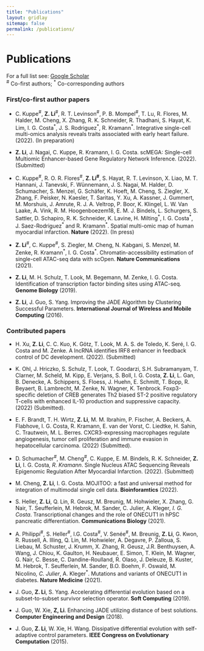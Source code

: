 ```yaml
---
title: "Publications"
layout: gridlay
sitemap: false
permalink: /publications/
---
```


# Publications

For a full list see: [Google Scholar](https://scholar.google.de/citations?user=xG5HYekAAAAJ&hl=en)  
<sup>\#</sup> Co-first authors; <sup>\*</sup> Co-corresponding authors

### First/co-first author papers

* C. Kuppe<sup>\#</sup>, **Z. Li**<sup>\#</sup>, R. T. Levinson<sup>\#</sup>, P. B. Mompel<sup>\#</sup>, T. Lu, R. Flores, M. Halder, M. Cheng, X. Zhang, R. K. Schneider, R. Thadhani, S. Hayat, K. Lim, I. G. Costa<sup>\*</sup>, J. S. Rodriguez<sup>\*</sup>, R. Kramann<sup>\*</sup>.
Integrative single-cell multi-omics analysis reveals traits associated with early heart failure. (2022). (In preparation)

* **Z. Li**, J. Nagai, C. Kuppe, R. Kramann, I. G. Costa. scMEGA: Single-cell Multiomic Enhancer-based Gene Regulatory Network Inference. (2022). (Submitted)

* C. Kuppe<sup>\#</sup>, R. O. R. Flores<sup>\#</sup>, **Z. Li<sup>\#</sup>**, S. Hayat, R. T. Levinson, X. Liao, M. T. Hannani, J. Tanevski, F. Wünnemann, J. S. Nagai, M. Halder, D. Schumacher, S. Menzel, G. Schäfer, K. Hoeft, M. Cheng, S. Ziegler, X. Zhang, F. Peisker, N. Kaesler, T. Saritas, Y. Xu, A. Kassner, J. Gummert, M. Morshuis, J. Amrute, R. J. A. Veltrop, P. Boor, K. Klingel, L. W. Van Laake, A. Vink, R. M. Hoogenboezem18, E. M. J. Bindels, L. Schurgers, S. Sattler, D. Schapiro, R. K. Schneider, K. Lavine, H. Milting<sup>\*</sup>, I. G. Costa<sup>\*</sup>, J. Saez-Rodriguez<sup>\*</sup> and R. Kramann<sup>\*</sup>. Spatial multi-omic map of human myocardial infarction. **Nature** (2022). (In press)

* **Z. Li**<sup>\#</sup>, C. Kuppe<sup>\#</sup>, S. Ziegler, M. Cheng, N. Kabgani, S. Menzel, M. Zenke, R. Kramann<sup>\*</sup>, I. G. Costa<sup>\*</sup>. Chromatin-accessibility estimation of single-cell ATAC-seq data with scOpen. **Nature Communications** (2021).

* **Z. Li**, M. H. Schulz, T. Look, M. Begemann, M. Zenke, I. G. Costa. Identification of transcription factor binding sites using ATAC-seq. **Genome Biology** (2019).

* **Z. Li**, J. Guo, S. Yang. Improving the JADE Algorithm by Clustering Successful Parameters.
**International Journal of Wireless and Mobile Computing** (2016).

### Contributed papers

* H. Xu, **Z. Li**, C. C. Kuo, K. Götz, T. Look, M. A. S. de Toledo, K. Seré, I. G. Costa and M. Zenke. A lncRNA identifies IRF8 enhancer in feedback control of DC development. (2022). (Submitted)

* K. Ohl, J. Hriczko, S. Schulz, T. Look, T. Goodarzi, S.H. Subramanyam, T. Clarner, M. Scheld, M. Kipp, E. Verjans, S. Boll, I. G. Costa, **Z. Li**, L. Gan, B. Denecke, A. Schippers, S. Floess, J. Huehn, E. Schmitt, T. Bopp, R. Beyaert, B. Lambrecht, M. Zenke, N. Wagner, K. Tenbrock. Foxp3-specific deletion of CREB generates Th2 biased ST-2 positive regulatory T-cells with enhanced IL-10 production and suppressive capacity. (2022) (Submitted).

* E. F. Brandt, T. H. Wirtz, **Z. Li**, M. M. Ibrahim, P. Fischer, A. Beckers, A. Flabhove, I. G. Costa, R. Kramann, E. van der Vorst, C. Liedtke, H. Sahin, C. Trautwein, M. L. Berres. CXCR3-expressing macrophages regulate angiogenesis, tumor cell proliferation and immune evasion in hepatocellular carcinoma. (2022) (Submitted).

* D. Schumacher<sup>\#</sup>, M. Cheng<sup>\#</sup>, C. Kuppe, E. M. Bindels, R. K. Schneider, **Z. Li**, I. G. Costa<sup>*</sup>, R. Kramann<sup>*</sup>. Single Nucleus ATAC Sequencing Reveals Epigenomic Regulation After Myocardial Infarction. (2022). (Submitted)

* M. Cheng, **Z. Li**, I. G. Costa. MOJITOO: a fast and universal method for integration of multimodal single cell data. **Bioinforamtics** (2022).

* S. Heller, **Z. Li**, Q. Lin, R. Geusz, M. Breunig, M. Hohwieler, X. Zhang, G. Nair, T. Seufferlein, M. Hebrok, M. Sander, C. Julier, A. Kleger<sup>*</sup>, I. G. Costa<sup>*</sup>. Transcriptional changes and the role of ONECUT1 in hPSC pancreatic differentiation. **Communications Biology** (2021).

* A. Philippi<sup>\#</sup>, S. Heller<sup>\#</sup>, I.G. Costa<sup>\#</sup>, V. Senée<sup>\#</sup>, M. Breunig, **Z. Li**, G. Kwon, R. Russell, A. Illing, Q. Lin, M. Hohwieler, A. Degavre, P. Zalloua, S. Liebau, M. Schuster, J. Krumm, X. Zhang, R. Geusz, J.R. Benthuysen, A. Wang, J. Chiou, K. Gaulton, H. Neubauer, E. Simon, T. Klein, M. Wagner, G. Nair, C. Besse, C. Dandine-Roulland, R. Olaso, J. Deleuze, B. Kuster, M. Hebrok, T. Seufferlein, M. Sander, B.O. Boehm, F. Oswald, M. Nicolino<sup>*</sup>, C. Julier<sup>*</sup>, A. Kleger<sup>*</sup>. Mutations and variants of ONECUT1 in diabetes. **Nature Medicine** (2021).

* J. Guo, **Z. Li**, S. Yang. Accelerating differential evolution based on a subset-to-subset survivor selection operator. **Soft Computing** (2019).

* J. Guo, W. Xie, **Z, Li**. Enhancing JADE utilizing distance of best solutions. **Computer Engineering and Design** (2018).

* J. Guo, **Z. Li**, W. Xie, H. Wang. Dissipative differential evolution with self-adaptive control parameters. **IEEE Congress on Evolutionary Computation** (2015).
